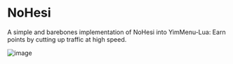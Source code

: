 # NoHesi

A simple and barebones implementation of NoHesi into YimMenu-Lua: Earn points by cutting up traffic at high speed.

![image](https://github.com/user-attachments/assets/3c751eab-5e21-4fa6-a7aa-c82c9a7a57e5)
